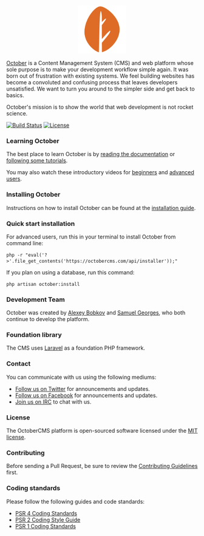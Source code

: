 <p align="center">
    <img src="https://github.com/octobercms/october/blob/master/themes/demo/assets/images/october.png?raw=true" alt="October" width="25%" height="25%" />
</p>

[October](http://octobercms.com) is a Content Management System (CMS) and web platform whose sole purpose is to make your development workflow simple again. It was born out of frustration with existing systems. We feel building websites has become a convoluted and confusing process that leaves developers unsatisfied. We want to turn you around to the simpler side and get back to basics.

October's mission is to show the world that web development is not rocket science.

[![Build Status](https://travis-ci.org/octobercms/october.svg?branch=develop)](https://travis-ci.org/octobercms/october)
[![License](https://poser.pugx.org/october/october/license.svg)](https://packagist.org/packages/october/october)

### Learning October

The best place to learn October is by [reading the documentation](http://octobercms.com/docs) or [following some tutorials](http://octobercms.com/support/articles/tutorials).

You may also watch these introductory videos for [beginners](https://vimeo.com/79963873) and [advanced users](https://vimeo.com/172202661).

### Installing October

Instructions on how to install October can be found at the [installation guide](http://octobercms.com/docs/setup/installation).

### Quick start installation

For advanced users, run this in your terminal to install October from command line:

```shell
php -r "eval('?>'.file_get_contents('https://octobercms.com/api/installer'));"
```

If you plan on using a database, run this command:

```shell
php artisan october:install
```

### Development Team

October was created by [Alexey Bobkov](http://ca.linkedin.com/pub/aleksey-bobkov/2b/ba0/232) and [Samuel Georges](https://www.linkedin.com/in/samuel-georges-0a964131/), who both continue to develop the platform.

### Foundation library

The CMS uses [Laravel](http://laravel.com) as a foundation PHP framework.

### Contact

You can communicate with us using the following mediums:

* [Follow us on Twitter](http://twitter.com/octobercms) for announcements and updates.
* [Follow us on Facebook](http://facebook.com/octobercms) for announcements and updates.
* [Join us on IRC](http://octobercms.com/chat) to chat with us.

### License

The OctoberCMS platform is open-sourced software licensed under the [MIT license](http://opensource.org/licenses/MIT).

### Contributing

Before sending a Pull Request, be sure to review the [Contributing Guidelines](CONTRIBUTING.md) first.

### Coding standards

Please follow the following guides and code standards:

* [PSR 4 Coding Standards](https://github.com/php-fig/fig-standards/blob/master/accepted/PSR-4-autoloader.md)
* [PSR 2 Coding Style Guide](https://github.com/php-fig/fig-standards/blob/master/accepted/PSR-2-coding-style-guide.md)
* [PSR 1 Coding Standards](https://github.com/php-fig/fig-standards/blob/master/accepted/PSR-1-basic-coding-standard.md)
